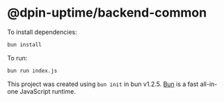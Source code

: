 # @dpin-uptime/backend-common

To install dependencies:

```bash
bun install
```

To run:

```bash
bun run index.js
```

This project was created using `bun init` in bun v1.2.5. [Bun](https://bun.sh) is a fast all-in-one JavaScript runtime.
